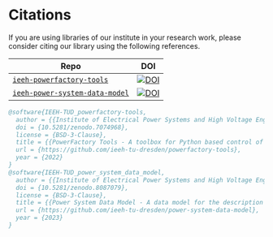 <!--
SPDX-FileCopyrightText: Contributors to the IEEH TU Dresden software project

SPDX-License-Identifier: MPL-2.0
-->

# Citations

If you are using libraries of our institute in your research work, please consider citing our library using the following references.

| Repo                                                                           | DOI                                                                                                  |
| ------------------------------------------------------------------------------ | ---------------------------------------------------------------------------------------------------- |
| [`ieeh-powerfactory-tools`](https://github.com/ieeh-tu-dresden/powerfactory-tools)       | [![DOI](https://zenodo.org/badge/DOI/10.5281/zenodo.7074968.svg)](https://doi.org/10.5281/zenodo.7074968) |
| [`ieeh-power-system-data-model`](https://github.com/ieeh-tu-dresden/power-system-data-model) | [![DOI](https://zenodo.org/badge/DOI/10.5281/zenodo.8087079.svg)](https://doi.org/10.5281/zenodo.8087079) |


```bibtex
@software{IEEH-TUD_powerfactory-tools,
  author = {{Institute of Electrical Power Systems and High Voltage Engineering - TU Dresden}},
  doi = {10.5281/zenodo.7074968},
  license = {BSD-3-Clause},
  title = {{PowerFactory Tools - A toolbox for Python based control of DIgSILENT PowerFactory}},
  url = {https://github.com/ieeh-tu-dresden/powerfactory-tools},
  year = {2022}
}
@software{IEEH-TUD_power_system_data_model,
  author = {{Institute of Electrical Power Systems and High Voltage Engineering - TU Dresden}},
  doi = {10.5281/zenodo.8087079},
  license = {BSD-3-Clause},
  title = {{Power System Data Model - A data model for the description of electrical power systems}},
  url = {https://github.com/ieeh-tu-dresden/power-system-data-model},
  year = {2023}
}

```
